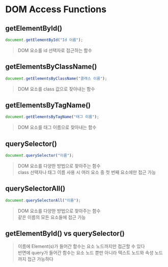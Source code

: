 # DOM Access Functions

## getElementById()

```js
document.getElementById("Id 이름");
```

> DOM 요소를 id 선택자로 접근하는 함수

## getElementsByClassName()

```js
document.getElementsByClassName("클래스 이름");
```

> DOM 요소를 class 값으로 찾아내는 함수

## getElementsByTagName()

```js
document.getElementsByTagName("태그 이름");
```

> DOM 요소를 태그 이름으로 찾아내는 함수

## querySelector()

```js
document.querySelector("이름");
```

> DOM 요소를 다양한 방법으로 찾아주는 함수<br>
> class 선택자나 태그 이름 사용 시 여러 요소 중 첫 번째 요소에만 접근 가능

## querySelectorAll()

```js
document.querySelectorAll("이름");
```

> DOM 요소를 다양한 방법으로 찾아주는 함수<br>
> 같은 이름의 모든 요소들에 접근 가능


## getElementById() vs querySelector()

> 이름에 Element(s)가 들어간 함수는 요소 노드까지만 접근할 수 있다<br>
> 반면에 query가 들어간 함수는 요소 노드 뿐만 아니라 텍스트 노드와 속성 노드까지 접근 가능하다